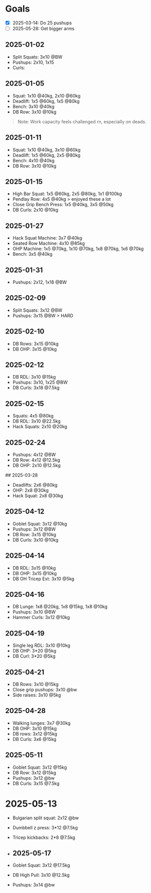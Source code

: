 # Goals
- [x] 2025-03-14: Do 25 pushups
- [ ] 2025-05-28: Get bigger arms

## 2025-01-02
- Split Squats: 3x10 @BW
- Pushups: 2x10, 1x15
- Curls: 

## 2025-01-05
- Squat: 1x10 @40kg, 2x10 @60kg
- Deadlift: 1x5 @60kg, 1x5 @80kg
- Bench: 3x10 @40kg
- DB Row: 3x10 @10kg
> Note: Work capacity feels challenged rn, especially on deads.

## 2025-01-11
- Squat: 1x10 @40kg, 3x10 @60kg
- Deadlift: 1x5 @60kg, 2x5 @80kg
- Bench: 4x10 @40kg
- DB Row: 3x10 @10kg

## 2025-01-15
- High Bar Squat: 1x5 @60kg, 2x5 @80kg, 1x1 @100kg
- Pendlay Row: 4x5 @40kg > enjoyed these a lot
- Close Grip Bench Press: 1x5 @40kg, 3x5 @50kg
- DB Curls: 2x10 @10kg

## 2025-01-27
- Hack Squat Machine: 3x7 @40kg
- Seated Row Machine: 4x10 @85kg
- OHP Machine: 1x5 @70kg, 1x10 @70kg, 1x8 @70kg, 1x6 @70kg
- Bench: 3x5 @40kg

## 2025-01-31
- Pushups: 2x12, 1x18 @BW

## 2025-02-09
- Split Squats: 3x12 @BW
- Pushups: 3x15 @BW > HARD

## 2025-02-10
- DB Rows: 3x15 @10kg
- DB OHP: 3x15 @10kg

## 2025-02-12
- DB RDL: 3x10 @15kg
- Pushups: 3x10, 1x25 @BW
- DB Curls: 3x18 @7.5kg

## 2025-02-15
- Squats: 4x5 @80kg
- DB RDL: 3x10 @22.5kg
- Hack Squats: 2x10 @20kg

## 2025-02-24
- Pushups: 4x12 @BW
- DB Row: 4x12 @12.5kg
- DB OHP: 2x10 @12.5kg

## 2025-03-28
- Deadlifts: 2x6 @80kg
- OHP: 2x8 @30kg
- Hack Squat: 2x8 @30kg

## 2025-04-12
- Goblet Squat: 3x12 @10kg
- Pushups: 3x12 @BW
- DB Row: 3x15 @10kg
- DB Curls: 3x10 @10kg

## 2025-04-14
- DB RDL: 3x15 @10kg
- DB OHP: 3x15 @10kg
- DB OH Tricep Ext: 3x10 @5kg

## 2025-04-16
- DB Lunge: 1x8 @20kg, 1x8 @15kg, 1x8 @10kg
- Pushups: 3x10 @BW
- Hammer Curls: 3x12 @10kg

## 2025-04-19
- Single leg RDL: 3x10 @10kg
- DB OHP: 3*20 @5kg
- DB Curl: 3*20 @5kg

## 2025-04-21
- DB Rows: 3x10 @15kg
- Close grip pushups: 3x10 @bw
- Side raises: 3x10 @5kg

## 2025-04-28
- Walking lunges: 3x7 @30kg
- DB OHP: 3x10 @15kg
- DB rows: 3x12 @15kg
- DB Curls: 3x6 @15kg

## 2025-05-11
- Goblet Squat: 3x12 @15kg 
- DB Row: 3x12 @15kg
- Pushups: 3x12 @bw
- DB Curls: 3x15 @7.5kg

# 2025-05-13
- Bulgarian split squat: 2x12 @bw
- Dumbbell z press: 3*12 @7.5kg
- Tricep kickbacks: 2*8 @7.5kg

- ## 2025-05-17
- Goblet Squat: 3x12 @17.5kg 
- DB High Pull: 3x10 @12.5kg
- Pushups: 3x14 @bw
